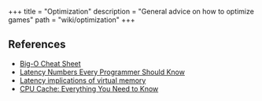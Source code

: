 +++
title = "Optimization"
description = "General advice on how to optimize games"
path = "wiki/optimization"
+++

<div class="notice stub"></div>

## References

- [Big-O Cheat Sheet](https://www.bigocheatsheet.com/)
- [Latency Numbers Every Programmer Should Know ](https://gist.github.com/jboner/2841832)
- [Latency implications of virtual memory](https://rigtorp.se/virtual-memory/)
- [CPU Cache: Everything You Need to Know](https://www.thetechlounge.com/cpu-cache/)
